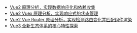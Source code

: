 - [Vue2 原理分析，实现数据响应化和依赖收集](./vue-simple-imp)
- [Vue2 Vuex 原理分析，实现响应式的状态管理](./vuex-simple-imp)
- [Vue2 Vue Router 原理分析，实现检测路由变化并匹配组件渲染](./vue-router-simple-imp)
- [Vue3 全新生态体系的核心特性探索](./vue3-family-core-features)
